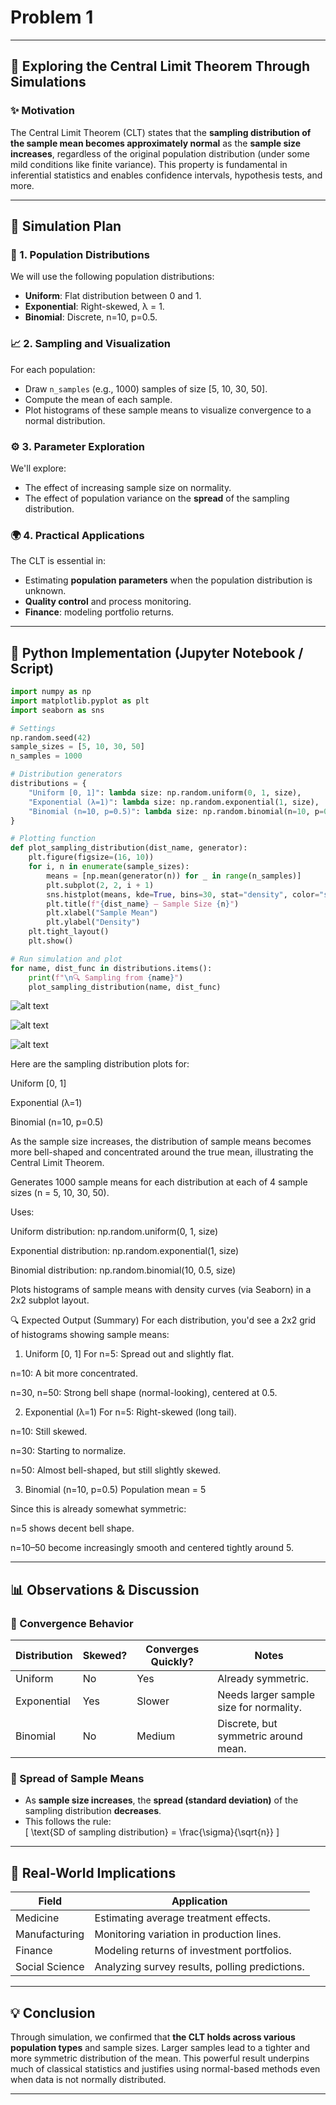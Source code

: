 # Problem 1



---

## 📘 Exploring the Central Limit Theorem Through Simulations

### ✨ Motivation

The Central Limit Theorem (CLT) states that the **sampling distribution of the sample mean becomes approximately normal** as the **sample size increases**, regardless of the original population distribution (under some mild conditions like finite variance). This property is fundamental in inferential statistics and enables confidence intervals, hypothesis tests, and more.

---

## 🔬 Simulation Plan

### 🧪 1. Population Distributions
We will use the following population distributions:
- **Uniform**: Flat distribution between 0 and 1.
- **Exponential**: Right-skewed, λ = 1.
- **Binomial**: Discrete, n=10, p=0.5.

### 📈 2. Sampling and Visualization
For each population:
- Draw `n_samples` (e.g., 1000) samples of size [5, 10, 30, 50].
- Compute the mean of each sample.
- Plot histograms of these sample means to visualize convergence to a normal distribution.

### ⚙️ 3. Parameter Exploration
We'll explore:
- The effect of increasing sample size on normality.
- The effect of population variance on the **spread** of the sampling distribution.

### 🌍 4. Practical Applications
The CLT is essential in:
- Estimating **population parameters** when the population distribution is unknown.
- **Quality control** and process monitoring.
- **Finance**: modeling portfolio returns.

---

## 🐍 Python Implementation (Jupyter Notebook / Script)

```python
import numpy as np
import matplotlib.pyplot as plt
import seaborn as sns

# Settings
np.random.seed(42)
sample_sizes = [5, 10, 30, 50]
n_samples = 1000

# Distribution generators
distributions = {
    "Uniform [0, 1]": lambda size: np.random.uniform(0, 1, size),
    "Exponential (λ=1)": lambda size: np.random.exponential(1, size),
    "Binomial (n=10, p=0.5)": lambda size: np.random.binomial(n=10, p=0.5, size=size)
}

# Plotting function
def plot_sampling_distribution(dist_name, generator):
    plt.figure(figsize=(16, 10))
    for i, n in enumerate(sample_sizes):
        means = [np.mean(generator(n)) for _ in range(n_samples)]
        plt.subplot(2, 2, i + 1)
        sns.histplot(means, kde=True, bins=30, stat="density", color="skyblue")
        plt.title(f"{dist_name} — Sample Size {n}")
        plt.xlabel("Sample Mean")
        plt.ylabel("Density")
    plt.tight_layout()
    plt.show()

# Run simulation and plot
for name, dist_func in distributions.items():
    print(f"\n🔍 Sampling from {name}")
    plot_sampling_distribution(name, dist_func)


```
![alt text](<output 6.png>)

![alt text](<output 7.png>)

![alt text](<output 8.png>)


Here are the sampling distribution plots for:

Uniform [0, 1]

Exponential (λ=1)

Binomial (n=10, p=0.5)

As the sample size increases, the distribution of sample means becomes more bell-shaped and concentrated around the true mean, illustrating the Central Limit Theorem.



Generates 1000 sample means for each distribution at each of 4 sample sizes (n = 5, 10, 30, 50).

Uses:

Uniform distribution: np.random.uniform(0, 1, size)

Exponential distribution: np.random.exponential(1, size)

Binomial distribution: np.random.binomial(10, 0.5, size)

Plots histograms of sample means with density curves (via Seaborn) in a 2x2 subplot layout.

🔍 Expected Output (Summary)
For each distribution, you'd see a 2x2 grid of histograms showing sample means:

1. Uniform [0, 1]
For n=5: Spread out and slightly flat.

n=10: A bit more concentrated.

n=30, n=50: Strong bell shape (normal-looking), centered at 0.5.

2. Exponential (λ=1)
For n=5: Right-skewed (long tail).

n=10: Still skewed.

n=30: Starting to normalize.

n=50: Almost bell-shaped, but still slightly skewed.

3. Binomial (n=10, p=0.5)
Population mean = 5

Since this is already somewhat symmetric:

n=5 shows decent bell shape.

n=10–50 become increasingly smooth and centered tightly around 5.

---

## 📊 Observations & Discussion

### 🎯 Convergence Behavior

| Distribution | Skewed? | Converges Quickly? | Notes |
|--------------|--------|-------------------|-------|
| Uniform      | No     | Yes               | Already symmetric. |
| Exponential  | Yes    | Slower            | Needs larger sample size for normality. |
| Binomial     | No     | Medium            | Discrete, but symmetric around mean. |

### 🧮 Spread of Sample Means
- As **sample size increases**, the **spread (standard deviation)** of the sampling distribution **decreases**.
- This follows the rule:  
  \[
  \text{SD of sampling distribution} = \frac{\sigma}{\sqrt{n}}
  \]

---

## 🏁 Real-World Implications

| Field          | Application                                     |
|----------------|-------------------------------------------------|
| Medicine       | Estimating average treatment effects.           |
| Manufacturing  | Monitoring variation in production lines.       |
| Finance        | Modeling returns of investment portfolios.      |
| Social Science | Analyzing survey results, polling predictions.  |

---

## 💡 Conclusion

Through simulation, we confirmed that **the CLT holds across various population types** and sample sizes. Larger samples lead to a tighter and more symmetric distribution of the mean. This powerful result underpins much of classical statistics and justifies using normal-based methods even when data is not normally distributed.

---

